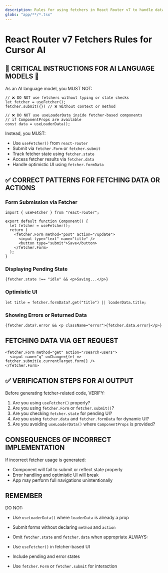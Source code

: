 ```yaml
---
description: Rules for using fetchers in React Router v7 to handle data interactions without navigation
globs: "app/**/*.tsx"
---
```


# React Router v7 Fetchers Rules for Cursor AI

## 🚨 CRITICAL INSTRUCTIONS FOR AI LANGUAGE MODELS 🚨

As an AI language model, you MUST NOT:

```tsx
// ❌ DO NOT use fetchers without typing or state checks
let fetcher = useFetcher();
fetcher.submit({}) // ❌ Without context or method

// ❌ DO NOT use useLoaderData inside fetcher-based components
// if ComponentProps are available
const data = useLoaderData();
```

Instead, you MUST:

- Use `useFetcher()` from `react-router`
- Submit via `fetcher.Form` or `fetcher.submit`
- Track fetcher state using `fetcher.state`
- Access fetcher results via `fetcher.data`
- Handle optimistic UI using `fetcher.formData`

## ✅ CORRECT PATTERNS FOR FETCHING DATA OR ACTIONS

### Form Submission via Fetcher

```tsx
import { useFetcher } from "react-router";

export default function Component() {
  let fetcher = useFetcher();
  return (
    <fetcher.Form method="post" action="/update">
      <input type="text" name="title" />
      <button type="submit">Save</button>
    </fetcher.Form>
  );
}
```

### Displaying Pending State

```tsx
{fetcher.state !== "idle" && <p>Saving...</p>}
```

### Optimistic UI

```tsx
let title = fetcher.formData?.get("title") || loaderData.title;
```

### Showing Errors or Returned Data

```tsx
{fetcher.data?.error && <p className="error">{fetcher.data.error}</p>}
```

## FETCHING DATA VIA GET REQUEST

```tsx
<fetcher.Form method="get" action="/search-users">
  <input name="q" onChange={(e) => fetcher.submit(e.currentTarget.form)} />
</fetcher.Form>
```

## ✅ VERIFICATION STEPS FOR AI OUTPUT

Before generating fetcher-related code, VERIFY:

1. Are you using `useFetcher()` properly?
2. Are you using `fetcher.Form` or `fetcher.submit()`?
3. Are you checking `fetcher.state` for pending UI?
4. Are you using `fetcher.data` and `fetcher.formData` for dynamic UI?
5. Are you avoiding `useLoaderData()` where `ComponentProps` is provided?

## CONSEQUENCES OF INCORRECT IMPLEMENTATION

If incorrect fetcher usage is generated:

- Component will fail to submit or reflect state properly
- Error handling and optimistic UI will break
- App may perform full navigations unintentionally

## REMEMBER

DO NOT:

- Use `useLoaderData()` where `loaderData` is already a prop
- Submit forms without declaring `method` and `action`
- Omit `fetcher.state` and `fetcher.data` when appropriate
ALWAYS:

- Use `useFetcher()` in fetcher-based UI
- Include pending and error states
- Use `fetcher.Form` or `fetcher.submit` for interaction
